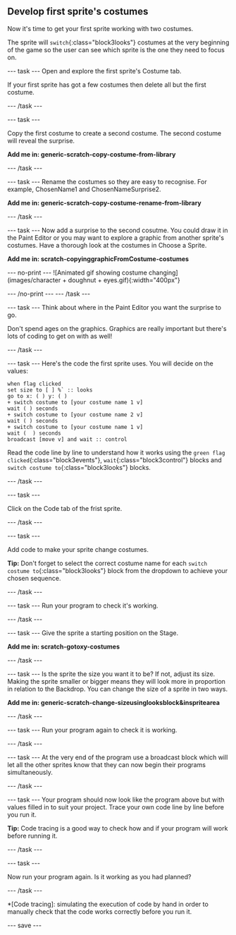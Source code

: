 ## Develop first sprite's costumes

Now it's time to get your first sprite working with two costumes.

The sprite will `switch`{:class="block3looks"} costumes at the very beginning of the game so the user can see which sprite is the one they need to focus on.

--- task ---
Open and explore the first sprite's Costume tab.

If your first sprite has got a few costumes then delete all but the first costume. 

--- /task ---

--- task ---

Copy the first costume to create a second costume. The second costume will reveal the surprise.

**Add me in: generic-scratch-copy-costume-from-library**

--- /task ---

--- task ---
Rename the costumes so they are easy to recognise. For example, ChosenName1 and ChosenNameSurprise2.

**Add me in: generic-scratch-copy-costume-rename-from-library**

--- /task ---

--- task ---
Now add a surprise to the second cosutme. You could draw it in the Paint Editor or you may want to explore a graphic from another sprite's costumes. Have a thorough look at the costumes in Choose a Sprite. 

**Add me in: scratch-copyinggraphicFromCostume-costumes**

--- no-print ---
![Animated gif showing costume changing](images/character + doughnut + eyes.gif){:width="400px"}

--- /no-print ---
--- /task ---

--- task ---
Think about where in the Paint Editor you want the surprise to go.

Don't spend ages on the graphics. Graphics are really important but there's lots of coding to get on with as well!

--- /task ---

--- task ---
Here's the code the first sprite uses. You will decide on the values:

```blocks3
when flag clicked
set size to [ ] %` :: looks
go to x: ( ) y: ( )
+ switch costume to [your costume name 1 v]
wait ( ) seconds
+ switch costume to [your costume name 2 v]
wait ( ) seconds
+ switch costume to [your costume name 1 v]
wait (  ) seconds
broadcast [move v] and wait :: control
```

Read the code line by line to understand how it works using the `green flag clicked`{:class="block3events"}, `wait`{:class="block3control"} blocks and `switch costume to`{:class="block3looks"} blocks.

--- /task ---

--- task ---

Click on the Code tab of the frist sprite.

--- /task ---

--- task ---

Add code to make your sprite change costumes.

**Tip:** Don't forget to select the correct costume name for each `switch costume to`{:class="block3looks"} block from the dropdown to achieve your chosen sequence.

--- /task ---

--- task ---
Run your program to check it's working.

--- /task ---

--- task ---
Give the sprite a starting position on the Stage.

**Add me in: scratch-gotoxy-costumes**

--- /task ---

--- task ---
Is the sprite the size you want it to be? If not, adjust its size. Making the sprite smaller or bigger means they will look more in proportion in relation to the Backdrop. You can change the size of a sprite in two ways.

**Add me in: generic-scratch-change-sizeusinglooksblock&inspritearea**

--- /task ---

--- task ---
Run your program again to check it is working.

--- /task ---

--- task ---
At the very end of the program use a broadcast block which will let all the other sprites know that they can now begin their programs simultaneously.

--- /task ---

--- task ---
Your program should now look like the program above but with values filled in to suit your project. Trace your own code line by line before you run it. 

**Tip:** Code tracing is a good way to check how and if your program will work before running it.

--- /task ---

--- task ---

Now run your program again. Is it working as you had planned?

--- /task ---

*[Code tracing]: simulating the execution of code by hand in order to manually check that the code works correctly before you run it.

--- save ---


